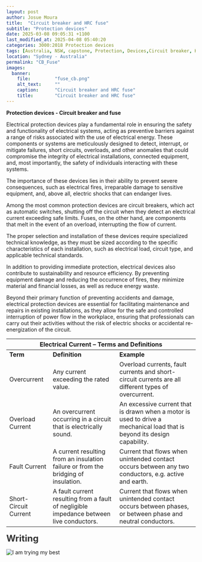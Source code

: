 ```yaml
---
layout: post
author: Josue Moura
title:  "Circuit breaker and HRC fuse"
subtitle: "Protection devices"
date: 2025-03-08 09:05:31 +1100
last_modified_at: 2025-04-08 05:40:20
categories: 3000:2018 Protection devices
tags: [Australia, NSW, capstone, Protection, Devices,Circuit breaker, HRC fuse]
location: "Sydney - Australia"
permalink: "CB_Fuse"
images:
  banner:
    file:         "fuse_cb.png"
    alt_text:     ""
    caption:      "Circuit breaker and HRC fuse"
    title:        "Circuit breaker and HRC fuse"
---
```


<style>
/* temp */

    .typing {
      font-size: 24px;
      font-weight: bold;
      color: #333;
    }

    .dots::after {
      content: "";
      display: inline-block;
      animation: dots 1.5s steps(4, end) infinite;
    }

    @keyframes dots {
      0% {
        content: "";
      }
      25% {
        content: ".";
      }
      50% {
        content: "..";
      }
      75% {
        content: "...";
      }
      100% {
        content: "";
      }
    }
/* temp */
</style>


**Protection devices - Circuit breaker and fuse**

Electrical protection devices play a fundamental role in ensuring the safety and functionality of electrical systems, acting as preventive barriers against a range of risks associated with the use of electrical energy. These components or systems are meticulously designed to detect, interrupt, or mitigate failures, short circuits, overloads, and other anomalies that could compromise the integrity of electrical installations, connected equipment, and, most importantly, the safety of individuals interacting with these systems.

The importance of these devices lies in their ability to prevent severe consequences, such as electrical fires, irreparable damage to sensitive equipment, and, above all, electric shocks that can endanger lives.

Among the most common protection devices are circuit breakers, which act as automatic switches, shutting off the circuit when they detect an electrical current exceeding safe limits. Fuses, on the other hand, are components that melt in the event of an overload, interrupting the flow of current.

The proper selection and installation of these devices require specialized technical knowledge, as they must be sized according to the specific characteristics of each installation, such as electrical load, circuit type, and applicable technical standards.

In addition to providing immediate protection, electrical devices also contribute to sustainability and resource efficiency. By preventing equipment damage and reducing the occurrence of fires, they minimize material and financial losses, as well as reduce energy waste.

Beyond their primary function of preventing accidents and damage, electrical protection devices are essential for facilitating maintenance and repairs in existing installations, as they allow for the safe and controlled interruption of power flow in the workplace, ensuring that professionals can carry out their activities without the risk of electric shocks or accidental re-energization of the circuit.

<div class="table-wrapper">
  <table class="alt">
    <thead>
      <tr>
        <th colspan="3"><b>Electrical Current – Terms and Definitions</b></th>
      </tr>
    </thead>
    <tbody>
      <tr>
        <td><b>Term</b></td>
        <td><b>Definition</b></td>
        <td><b>Example</b></td>
      </tr>
      <tr>
        <td>Overcurrent</td>
        <td>Any current exceeding the rated value.</td>
        <td>Overload currents, fault currents and short-circuit currents are all different types of overcurrent.</td>
      </tr>
      <tr>
        <td>Overload Current</td>
        <td>An overcurrent occurring in a circuit that is electrically sound.</td>
        <td>An excessive current that is drawn when a motor is used to drive a mechanical load that is beyond its design capability.</td>
      </tr>
      <tr>
        <td>Fault Current</td>
        <td>A current resulting from an insulation failure or from the bridging of insulation.</td>
        <td>Current that flows when unintended contact occurs between any two conductors, e.g. active and earth.</td>
      </tr>
      <tr>
        <td>Short-Circuit Current</td>
        <td>A fault current resulting from a fault of negligible impedance between live conductors.</td>
        <td>Current that flows when unintended contact occurs between phases, or between phase and neutral conductors.</td>
      </tr>
    </tbody>
  </table>
</div>


<div class="typing">
    Writing<span class="dots"></span>
</div>

![I am trying my best]({{site.image_path}}/capstone/CB_Fuse/Working.gif)
